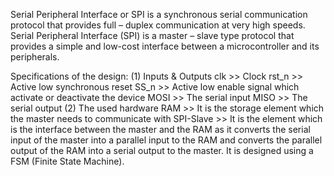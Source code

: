 Serial Peripheral Interface or SPI is a synchronous serial communication protocol that provides full – duplex communication at very high speeds. Serial Peripheral Interface (SPI) is a master – slave type protocol that provides a simple and low-cost interface between a microcontroller and its peripherals.

Specifications of the design:
(1) Inputs & Outputs
clk >> Clock
rst_n >> Active low synchronous reset
SS_n >> Active low enable signal which activate or deactivate the device
MOSI >> The serial input
MISO >> The serial output
(2) The used hardware
RAM >> It is the storage element which the master needs to communicate with
SPI-Slave >> It is the element which is the interface between the master and the RAM as it converts the serial input of the master into a parallel input to the RAM and converts the parallel output of the RAM into a serial output to the master. It is designed using a FSM (Finite State Machine).

